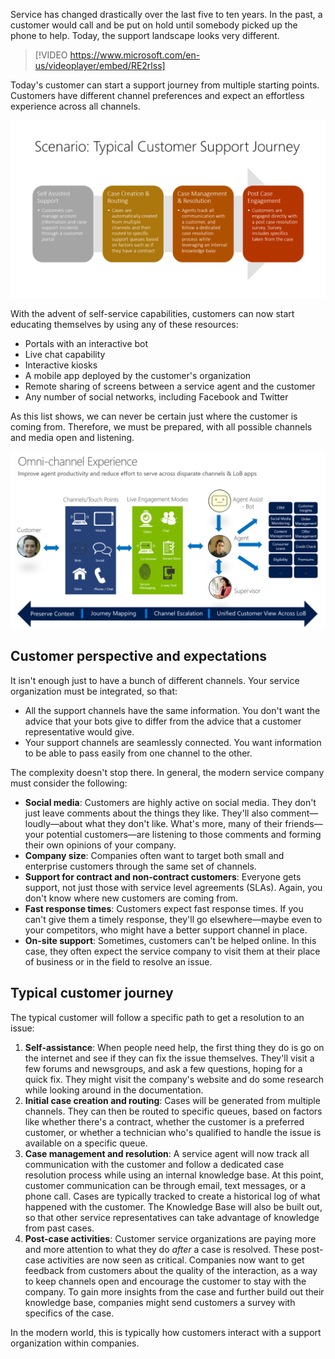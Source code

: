 Service has changed drastically over the last five to ten years. In the past, a customer would call and be put on hold until somebody picked up the phone to help. Today, the support landscape looks very different.

> [!VIDEO https://www.microsoft.com/en-us/videoplayer/embed/RE2rlss]

 Today's customer can start a support journey from multiple starting points. Customers have different channel preferences and expect an effortless experience across all channels.

![Modern customer journey](../media/customer-journey.png)

With the advent of self-service capabilities, customers can now start educating themselves by using any of these resources:

- Portals with an interactive bot
- Live chat capability
- Interactive kiosks
- A mobile app deployed by the customer's organization
- Remote sharing of screens between a service agent and the customer
- Any number of social networks, including Facebook and Twitter

As this list shows, we can never be certain just where the customer is coming from. Therefore, we must be prepared, with all possible channels and media open and listening.

![Modern customer journey](../media/customer-journey2.png)

## Customer perspective and expectations
It isn't enough just to have a bunch of different channels. Your service organization must be integrated, so that:

- All the support channels have the same information. You don't want the advice that your bots give to differ from the advice that a customer representative would give.
- Your support channels are seamlessly connected. You want information to be able to pass easily from one channel to the other.

The complexity doesn't stop there. In general, the modern service company must consider the following:

- **Social media**: Customers are highly active on social media. They don't just leave comments about the things they like. They'll also comment—loudly—about what they don't like. What's more, many of their friends—your potential customers—are listening to those comments and forming their own opinions of your company.
- **Company size**: Companies often want to target both small and enterprise customers through the same set of channels.
- **Support for contract and non-contract customers**: Everyone gets support, not just those with service level agreements (SLAs). Again, you don't know where new customers are coming from.
- **Fast response times**: Customers expect fast response times. If you can't give them a timely response, they'll go elsewhere—maybe even to your competitors, who might have a better support channel in place.
- **On-site support**: Sometimes, customers can't be helped online. In this case, they often expect the service company to visit them at their place of business or in the field to resolve an issue. 

## Typical customer journey

The typical customer will follow a specific path to get a resolution to an issue:

1. **Self-assistance**: When people need help, the first thing they do is go on the internet and see if they can fix the issue themselves. They'll visit a few forums and newsgroups, and ask a few questions, hoping for a quick fix. They might visit the company's website and do some research while looking around in the documentation.
1. **Initial case creation and routing**: Cases will be generated from multiple channels. They can then be routed to specific queues, based on factors like whether there's a contract, whether the customer is a preferred customer, or whether a technician who's qualified to handle the issue is available on a specific queue.
1. **Case management and resolution**: A service agent will now track all communication with the customer and follow a dedicated case resolution process while using an internal knowledge base. At this point, customer communication can be through email, text messages, or a phone call. Cases are typically tracked to create a historical log of what happened with the customer. The Knowledge Base will also be built out, so that other service representatives can take advantage of knowledge from past cases.
1. **Post-case activities**: Customer service organizations are paying more and more attention to what they do *after* a case is resolved. These post-case activities are now seen as critical. Companies now want to get feedback from customers about the quality of the interaction, as a way to keep channels open and encourage the customer to stay with the company. To gain more insights from the case and further build out their knowledge base, companies might send customers a survey with specifics of the case.

In the modern world, this is typically how customers interact with a support organization within companies.